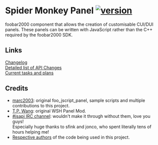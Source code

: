 # Spider Monkey Panel [![version][version-badge]][CHANGELOG]
foobar2000 component that allows the creation of customisable CUI/DUI panels. These panels can be written with JavaScript rather than the C++ required by the foobar2000 SDK.

## Links
[Changelog][CHANGELOG]  
[Detailed list of API Changes][API_CHANGES]  
[Current tasks and plans][TODO]

## Credits
- [marc2003](https://github.com/marc2k3): original foo_jscript_panel, sample scripts and multiple contributions to this project. 
- [T.P. Wang](https://hydrogenaud.io/index.php?action=profile;u=44175): original WSH Panel Mod.  
- [#jsapi IRC channel](https://wiki.mozilla.org/IRC): wouldn't make it through without them, love you guys!  
  Especially huge thanks to sfink and jonco, who spent literally tens of hours helping me!  
- [Respective authors](LICENSE_3rd_party.md) of the code being used in this project.

[CHANGELOG]: CHANGELOG.md
[TODO]: https://github.com/TheQwertiest/foo_spider_monkey_panel/projects/1
[API_CHANGES]: https://github.com/TheQwertiest/foo_spider_monkey_panel/wiki/API-Changes
[version-badge]: https://img.shields.io/badge/version-TBD-blue.svg

